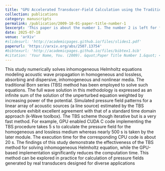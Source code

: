 ```yaml
---
title: "GPU Accelerated Transducer-Field Calculation using the Traditional Born Series Formulation for Realistic Media"
collection: publications
category: manuscripts
permalink: /publication/2009-10-01-paper-title-number-1
Sexcerpt: 'This paper is about the number 1. The number 2 is left for future work.'
date: 2025-07-18
venue: 'arXiv'
#slidesurl: 'http://academicpages.github.io/files/slides1.pdf'
paperurl: 'https://arxiv.org/abs/2507.13754'
#bibtexurl: 'http://academicpages.github.io/files/bibtex1.bib'
#citation: 'Your Name, You. (2009). &quot;Paper Title Number 1.&quot; <i>Journal 1</i>. 1(1).'
---
```

This study numerically solves inhomogeneous Helmholtz equations modeling acoustic wave propagation in homogeneous and lossless, absorbing and dispersive, inhomogeneous and nonlinear media. The traditional Born series (TBS) method has been employed to solve such equations. The full wave solution in this methodology is expressed as an infinite sum of the solution of the unperturbed equation weighted by increasing power of the potential. Simulated pressure field patterns for a linear array of acoustic sources (a line source) estimated by the TBS procedure exhibit excellent agreement with that of a standard time domain approach (k-Wave toolbox). The TBS scheme though iterative but is a very fast method. For example, GPU enabled CUDA C code implementing the TBS procedure takes 5 s to calculate the pressure field for the homogeneous and lossless medium whereas nearly 500 s is taken by the later module. The execution time for the corresponding CPU code is about 20 s. The findings of this study demonstrate the effectiveness of the TBS method for solving inhomogeneous Helmholtz equation, while the GPU-based implementation significantly reduces the computation time. This method can be explored in practice for calculation of pressure fields generated by real transducers designed for diverse applications